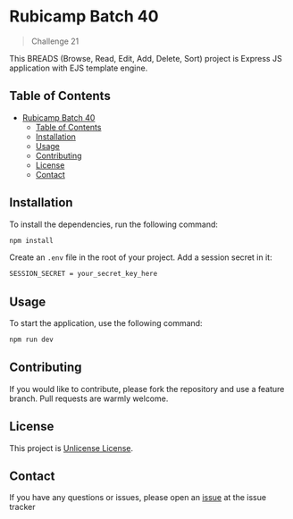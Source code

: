 # Rubicamp Batch 40

> Challenge 21

This BREADS (Browse, Read, Edit, Add, Delete, Sort) project is Express JS application with EJS template engine.

## Table of Contents

- [Rubicamp Batch 40](#rubicamp-batch-40)
  - [Table of Contents](#table-of-contents)
  - [Installation](#installation)
  - [Usage](#usage)
  - [Contributing](#contributing)
  - [License](#license)
  - [Contact](#contact)

## Installation

To install the dependencies, run the following command:

```bash
npm install
```
Create an ```.env``` file in the root of your project. Add a session secret in it:

```bash
SESSION_SECRET = your_secret_key_here
```

## Usage

To start the application, use the following command:

```bash
npm run dev
```

## Contributing

If you would like to contribute, please fork the repository and use a feature branch. Pull requests are warmly welcome.

## License

This project is [Unlicense License](./LICENSE).

## Contact

If you have any questions or issues, please open an [issue](https://github.com/aryajava/rc40-challenge21/issues) at the issue tracker
